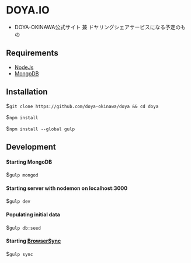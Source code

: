 # DOYA.IO

* DOYA-OKINAWA公式サイト 兼 ドヤリングシェアサービスになる予定のもの

## Requirements

* [NodeJs](http://nodejs.org)
* [MongoDB](http://mongodb.org)

## Installation

$`git clone https://github.com/doya-okinawa/doya && cd doya`

$`npm install`

$`npm install --global gulp`

## Development

#### Starting MongoDB

$`gulp mongod`

#### Starting server with nodemon on localhost:3000

$`gulp dev`

#### Populating initial data

$`gulp db:seed`

#### Starting [BrowserSync](http://www.browsersync.io/)

$`gulp sync`
